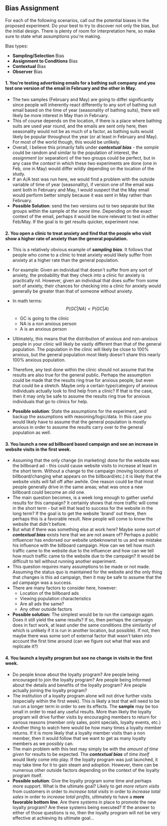 ## Bias Assignment

For each of the following scenarios, call out the potential biases in the proposed experiment. Do your best to try to discover not only the bias, but the initial design. There is plenty of room for interpretation here, so make sure to state what assumptions you're making.

Bias types:
- **Sampling/Selection** Bias
- **Assignment to Conditions** Bias
- **Contextual** Bias
- **Observer** Bias

#### 1. You're testing advertising emails for a bathing suit company and you test one version of the email in February and the other in May.

- The two samples (February and May) are going to differ significantly since people will inherently react differently to any sort of bathing suit email based on the time of year (seasonality of bathing suits), there will likely be more interest in May than in February.
- This of course depends on the location, if there is a place where bathing suits are used year round, and the emails are sent only here, then seasonality would not be as much of a factor, as bathing suits would likely be popular throughout the year (or at least in February and May). For most of the world though, this would be unlikely.
- Overall, I believe this primarily falls under ***contextual bias*** - the *sample* could be random and similar to the population of interest, the *assignment* (or separation) of the two groups could be perfect, but in any case the *context* in which these two experiments are done (one in Feb, one in May) would differ wildly depending on the location of the study.
- If an A/A test was run here, we would find a problem with the outside variable of time of year (seasonality), if version one of the email was sent both in February and May, I would suspect that the May email would perform better simply because it was sent in May rather than February.
- **Possible Solution**: send the two versions out to two separate but like groups within the sample *at the same time*. Depending on the exact context of the email, perhaps it would be more relevant to test in either Feb/May. If the goal is to get results quicker, experiment now. 
	
#### 2. You open a clinic to treat anxiety and find that the people who visit show a higher rate of anxiety than the general population.

- This is a relatively obvious example of ***sampling bias***. It follows that people who come to a clinic to treat anxiety would likely suffer from anxiety at a higher rate than the general population.

- For example: Given an individual that doesn't suffer from any sort of anxiety, the probability that they check into a clinic for anxiety is practically nil. However, given an individual that does suffer from some sort of anxiety, their chances for checking into a clinic for anxiety would generally be greater than that of someone without anxiety. 

- In math terms: 
  $$
  P(GC|NA) < P(GC|A)
  $$
  

  - GC is going to the clinic
  - NA is a non anxious person
  - A is an anxious person

- Ultimately, this means that the distribution of anxious and non-anxious people in your clinic will likely be vastly different than that of the general population. The population in the clinic will likely be close to 100% anxious, but the general population most likely doesn't share this nearly 100% anxious population.

- Therefore, any test done within the clinic should not assume that the results are also true for the general public. Perhaps the assumption could be made that the results ring true for anxious people, but even that could be a stretch. Maybe only a certain type/category of anxious individuals actually look to find help from a clinic? If that is the case, then it may only be safe to assume the results ring true for anxious individuals that go to clinics for help.

- **Possible solution**: State the assumptions for the experiment, and backup the assumptions with reasoning/logic/data. In this case you would likely have to assume that the general population is mostly anxious in order to assume the results carry over to the general population as well.

#### 3. You launch a new ad billboard based campaign and see an increase in website visits in the first week.

   - Assuming that the only change (in marketing) done for the website was the billboard ad - this could cause website visits to increase at least in the short term. Without a change to the campaign (moving locations of billboard/changing what appears on the billboard/etc.) it is likely that the website visits will fall off after awhile.  One reason could be that most people generally drive in the same areas; what was once a new billboard could become an old one.
   - The main question becomes, is a week long enough to gather useful results for this campaign? It certainly shows that more traffic will come in the short term - but will that lead to success for the website in the long term? If the goal is to get the website 'brand' out there, then perhaps this is a favorable result. New people will come to know the website that didn't before. 
   - But what if there was something else at work here? Maybe some sort of ***contextual bias*** exists here that we are not aware of? Perhaps a public influencer has endorsed our website unbeknownst to us and we mistake his influence with the billboard campaign. How can we tell how much traffic came to the website due to the influencer and how can we tell how much traffic came to the website due to the campaign? It would be difficult to tell without running another experiment.
   - This question requires many assumptions to be made or not made. Assuming the status quo is maintained for the website and the only thing that changes is this ad campaign, then it may be safe to assume that the ad campaign was a success. 
   - There are many factors to consider here, however:
        - Location of the billboard ads
        - Viewing population characteristics
        - Are all ads the same?
        - Any other outside factors
- **Possible solution:** The simplest would be to run the campaign again. Does it still yield the same results? If so, then perhaps the campaign does in fact work, at least under the same conditions (the similarity of which is unlikely if it is run in another location, but possible). If not, then maybe there was some sort of external factor that wasn't taken into account the first time around (can we figure out what that was and replicate it?)

#### 4. You launch a loyalty program but see no change in visits in the first week.

- Do people know about the loyalty program? Are people being encouraged to join the loyalty program? Are people being informed about the details and benefits of the loyalty program? Are people actually joining the loyalty program?
- The institution of a loyalty program alone will not drive further visits (especially within the first week). This is likely a test that will need to be run on a longer term in order to see its effects. The **sample** may be too small in order to read any useful results. More than likely the loyalty program will drive further visits by encouraging members to return for various reasons (member only sales, point specials, loyalty events, etc.) 
- Another thing to watch here would be how many times a loyalty member returns. If it is more likely that a loyalty member visits than a non member, then it would follow that we want to get as many loyalty members as we possibly can.
- The main problem with this test may simply be with the *amount of time given* for results to be expected. The ***contextual bias*** of *time itself* would likely come into play. If the loyalty program was just launched, it may take time for it to gain steam and adoption. However, there can be numerous other outside factors depending on the context of the loyalty program itself.
- **Possible solution**: Give the loyalty program some time and perhaps more support. What is the ultimate goal? Likely to get *more return visits* from customers in order to *increase total visits* in order to *increase total sales* in order to *increase total profits*, ultimately to have a **more favorable bottom line**. Are there systems in place to promote the new loyalty program? Are these systems being executed? If the answer to either of those questions is no, then the loyalty program will not be very effective at achieving its ultimate goal...